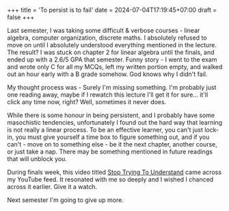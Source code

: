 +++
title = 'To persist is to fail'
date = 2024-07-04T17:19:45+07:00
draft = false
+++

Last semester, I was taking some difficult & verbose courses - linear algebra, computer organization, discrete maths. I absolutely refused to move on until I absolutely understood everything mentioned in the lecture. The result? I was stuck on chapter 2 for linear algebra until the finals, and ended up with a 2.6/5 GPA that semester. Funny story - I went to the exam and wrote only C for all my MCQs, left my written portion empty, and walked out an hour early with a B grade somehow. God knows why I didn't fail.

My thought process was - Surely I'm missing something. I'm probably just one reading away, maybe if I rewatch this lecture I'll get it for sure... it'll click any time now, right? Well, sometimes it never does.

While there is some honour in being persistent, and I probably have some
masochistic tendencies, unfortunately I found out the hard way that learning is not really a linear process. To be an effective learner, you can't just lock-in, you must give yourself a time box to figure something out, and if you can't - move on to something else - be it the next chapter, another course, or just take a nap. There may be something mentioned in future readings that will unblock you.

During finals week, this video titled [Stop Trying To Understand](https://www.youtube.com/watch?v=hzXZ4-KzBLs) came across my YouTube feed. It resonated with me so deeply and I wished I chanced across it earlier. Give it a watch.

Next semester I'm going to give up more.